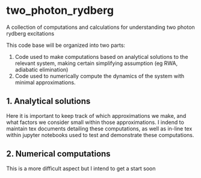 # two_photon_rydberg
A collection of computations and calculations for understanding two photon rydberg excitations

This code base will be organized into two parts:
1. Code used to make computations based on analytical solutions to the relevant system, making certain simplifying assumption (eg RWA, adiabatic elimination)
1. Code used to numerically compute the dynamics of the system with minimal approximations.

## 1. Analytical solutions
Here it is important to keep track of which approximations we make, and what factors we consider small within those approximations. I indend to maintain tex documents detailing these computations, as well as in-line tex within jupyter notebooks used to test and demonstrate these computations.

## 2. Numerical computations
This is a more difficult aspect but I intend to get a start soon
